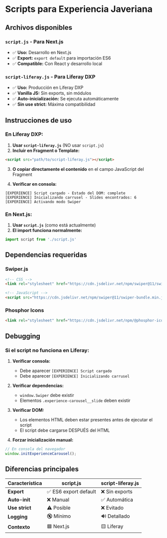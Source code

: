 # Scripts para Experiencia Javeriana

## Archivos disponibles

### `script.js` - Para Next.js
- ✅ **Uso:** Desarrollo en Next.js
- ✅ **Export:** `export default` para importación ES6
- ✅ **Compatible:** Con React y desarrollo local

### `script-liferay.js` - Para Liferay DXP
- ✅ **Uso:** Producción en Liferay DXP
- ✅ **Vanilla JS:** Sin exports, sin módulos
- ✅ **Auto-inicialización:** Se ejecuta automáticamente
- ✅ **Sin use strict:** Máxima compatibilidad

## Instrucciones de uso

### En Liferay DXP:

1. **Usar `script-liferay.js`** (NO usar `script.js`)
2. **Incluir en Fragment o Template:**
```html
<script src="path/to/script-liferay.js"></script>
```

3. **O copiar directamente el contenido** en el campo JavaScript del Fragment

4. **Verificar en consola:**
```
[EXPERIENCE] Script cargado - Estado del DOM: complete
[EXPERIENCE] Inicializando carrusel - Slides encontrados: 6
[EXPERIENCE] Activando modo Swiper
```

### En Next.js:

1. **Usar `script.js`** (como está actualmente)
2. **El import funciona normalmente:**
```jsx
import script from './script.js'
```

## Dependencias requeridas

### Swiper.js
```html
<!-- CSS -->
<link rel="stylesheet" href="https://cdn.jsdelivr.net/npm/swiper@11/swiper-bundle.min.css">

<!-- JavaScript -->
<script src="https://cdn.jsdelivr.net/npm/swiper@11/swiper-bundle.min.js"></script>
```

### Phosphor Icons
```html
<link rel="stylesheet" href="https://cdn.jsdelivr.net/npm/@phosphor-icons/web@2.0.3/regular/style.css">
```

## Debugging

### Si el script no funciona en Liferay:

1. **Verificar consola:**
   - Debe aparecer `[EXPERIENCE] Script cargado`
   - Debe aparecer `[EXPERIENCE] Inicializando carrusel`

2. **Verificar dependencias:**
   - `window.Swiper` debe existir
   - Elementos `.experience-carousel__slide` deben existir

3. **Verificar DOM:**
   - Los elementos HTML deben estar presentes antes de ejecutar el script
   - El script debe cargarse DESPUÉS del HTML

4. **Forzar inicialización manual:**
```javascript
// En consola del navegador
window.initExperienceCarousel();
```

## Diferencias principales

| Característica | script.js | script-liferay.js |
|---------------|-----------|-------------------|
| **Export** | ✅ ES6 export default | ❌ Sin exports |
| **Auto-init** | ❌ Manual | ✅ Automática |
| **Use strict** | ⚠️ Posible | ❌ Evitado |
| **Logging** | 🔇 Mínimo | 🔊 Detallado |
| **Contexto** | 🟦 Next.js | 🟨 Liferay |